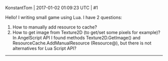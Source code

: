 KonstantTom | 2017-01-02 01:09:23 UTC | #1

Hello!
I writing small game using Lua. I have 2 questions:
1. How to manually add resource to cache?
2. How to get image from Texture2D (to get/set some pixels for example)?
In AngelScript API I found methods Texture2D.GetImage() and ResourceCache.AddManualResource (Resource@), but there is not alternatives for Lua Script API?

-------------------------

